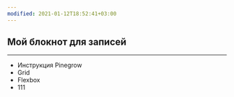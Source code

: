 ```yaml
---
modified: 2021-01-12T18:52:41+03:00
---
```


## Мой блокнот для записей

____

 - Инструкция Pinegrow
 - Grid 
 - Flexbox
 - 111
